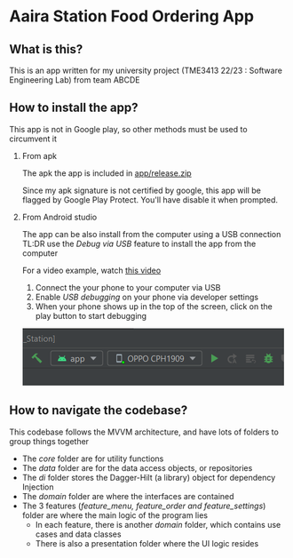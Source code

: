 # Aaira Station Food Ordering App

## What is this?

This is an app written for my university project (TME3413 22/23 : Software Engineering Lab) from
team ABCDE

## How to install the app?

This app is not in Google play, so other methods must be used to circumvent it

1. From apk

   The apk the app is included in [app/release.zip](app/release.zip)

   Since my apk signature is not certified by google, this app will be flagged by Google Play
   Protect. You'll have disable it when prompted.

2. From Android studio

   The app can be also install from the computer using a USB connection TL:DR use the *Debug via
   USB* feature to install the app from the computer

   For a video example, watch [this video](https://www.youtube.com/watch?v=UuLdD7oyML8)

    1. Connect the your phone to your computer via USB
    2. Enable *USB debugging* on your phone via developer settings
    3. When your phone shows up in the top of the screen, click on the play button to start
       debugging

   ![](README%20Images/Phone%20on%20Debug.png)

## How to navigate the codebase?

This codebase follows the MVVM architecture, and have lots of folders to group things together

- The *core* folder are for utility functions
- The *data* folder are for the data access objects, or repositories
- The *di* folder stores the Dagger-Hilt (a library) object for dependency Injection
- The *domain* folder are where the interfaces are contained
- The 3 features (*feature_menu, feature_order and feature_settings*) folder are where the main
  logic of the program lies
    - In each feature, there is another *domain* folder, which contains use cases and data classes
    - There is also a presentation folder where the UI logic resides